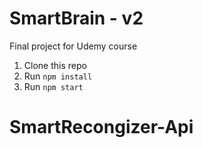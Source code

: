 # SmartBrain - v2
Final project for Udemy course

1. Clone this repo
2. Run `npm install`
3. Run `npm start`
# SmartRecongizer-Api
